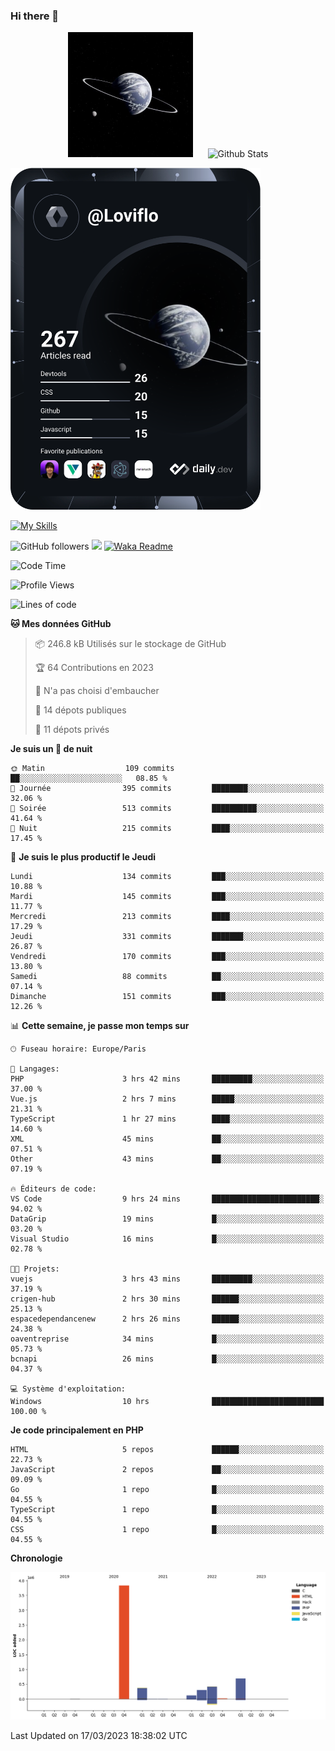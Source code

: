 ### Hi there 👋

<p align="center">
  <img src="https://github.com/Loviflo/Loviflo/blob/main/img/portrait.jpg" alt="Loviflo" height="200" style="margin-right: 20px"/>
  <img src="https://github-readme-stats.vercel.app/api?username=Loviflo&show_icons=true&theme=graywhite" alt="Github Stats" />
</p>

<a href="https://app.daily.dev/loviflo"><img src="https://github.com/loviflo/loviflo/blob/main/devcard.svg" width="400" alt="Loviflo's Dev Card"/></a>


[![My Skills](https://skillicons.dev/icons?i=php,laravel,symfony,mysql,js,ts,html,css,sass,angular,docker,webpack,vscode,figma,git,github,gitlab)](https://skillicons.dev)


![GitHub followers](https://img.shields.io/github/followers/Loviflo?label=Follow&style=social)
![](https://visitor-badge.glitch.me/badge?page_id=Loviflo.Loviflo)
[![Waka Readme](https://github.com/Loviflo/Loviflo/actions/workflows/update-stats.yml/badge.svg)](https://github.com/Loviflo/Loviflo/actions/workflows/update-stats.yml)

<!--START_SECTION:waka-->
![Code Time](http://img.shields.io/badge/Code%20Time-1%2C052%20hrs%2046%20mins-blue)

![Profile Views](http://img.shields.io/badge/Vues%20du%20profil-0-blue)

![Lines of code](https://img.shields.io/badge/Depuis%20Hello%20World%2C%20j%27ai%20%C3%A9crit-5.7%20million%20Lignes%20de%20code-blue)

**🐱 Mes données GitHub** 

> 📦 246.8 kB Utilisés sur le stockage de GitHub 
 > 
> 🏆 64 Contributions en 2023
 > 
> 🚫 N'a pas choisi d'embaucher
 > 
> 📜 14 dépots publiques 
 > 
> 🔑 11 dépots privés 
 > 
**Je suis un 🦉 de nuit** 

```text
🌞 Matin                  109 commits         ██░░░░░░░░░░░░░░░░░░░░░░░   08.85 % 
🌆 Journée                395 commits         ████████░░░░░░░░░░░░░░░░░   32.06 % 
🌃 Soirée                 513 commits         ██████████░░░░░░░░░░░░░░░   41.64 % 
🌙 Nuit                   215 commits         ████░░░░░░░░░░░░░░░░░░░░░   17.45 % 
```
📅 **Je suis le plus productif le Jeudi** 

```text
Lundi                    134 commits         ███░░░░░░░░░░░░░░░░░░░░░░   10.88 % 
Mardi                    145 commits         ███░░░░░░░░░░░░░░░░░░░░░░   11.77 % 
Mercredi                 213 commits         ████░░░░░░░░░░░░░░░░░░░░░   17.29 % 
Jeudi                    331 commits         ███████░░░░░░░░░░░░░░░░░░   26.87 % 
Vendredi                 170 commits         ███░░░░░░░░░░░░░░░░░░░░░░   13.80 % 
Samedi                   88 commits          ██░░░░░░░░░░░░░░░░░░░░░░░   07.14 % 
Dimanche                 151 commits         ███░░░░░░░░░░░░░░░░░░░░░░   12.26 % 
```


📊 **Cette semaine, je passe mon temps sur** 

```text
🕑︎ Fuseau horaire: Europe/Paris

💬 Langages: 
PHP                      3 hrs 42 mins       █████████░░░░░░░░░░░░░░░░   37.00 % 
Vue.js                   2 hrs 7 mins        █████░░░░░░░░░░░░░░░░░░░░   21.31 % 
TypeScript               1 hr 27 mins        ████░░░░░░░░░░░░░░░░░░░░░   14.60 % 
XML                      45 mins             ██░░░░░░░░░░░░░░░░░░░░░░░   07.51 % 
Other                    43 mins             ██░░░░░░░░░░░░░░░░░░░░░░░   07.19 % 

🔥 Éditeurs de code: 
VS Code                  9 hrs 24 mins       ████████████████████████░   94.02 % 
DataGrip                 19 mins             █░░░░░░░░░░░░░░░░░░░░░░░░   03.20 % 
Visual Studio            16 mins             █░░░░░░░░░░░░░░░░░░░░░░░░   02.78 % 

🐱‍💻 Projets: 
vuejs                    3 hrs 43 mins       █████████░░░░░░░░░░░░░░░░   37.19 % 
crigen-hub               2 hrs 30 mins       ██████░░░░░░░░░░░░░░░░░░░   25.13 % 
espacedependancenew      2 hrs 26 mins       ██████░░░░░░░░░░░░░░░░░░░   24.38 % 
oaventreprise            34 mins             █░░░░░░░░░░░░░░░░░░░░░░░░   05.73 % 
bcnapi                   26 mins             █░░░░░░░░░░░░░░░░░░░░░░░░   04.37 % 

💻 Système d'exploitation: 
Windows                  10 hrs              █████████████████████████   100.00 % 
```

**Je code principalement en PHP** 

```text
HTML                     5 repos             ██████░░░░░░░░░░░░░░░░░░░   22.73 % 
JavaScript               2 repos             ██░░░░░░░░░░░░░░░░░░░░░░░   09.09 % 
Go                       1 repo              █░░░░░░░░░░░░░░░░░░░░░░░░   04.55 % 
TypeScript               1 repo              █░░░░░░░░░░░░░░░░░░░░░░░░   04.55 % 
CSS                      1 repo              █░░░░░░░░░░░░░░░░░░░░░░░░   04.55 % 
```



**Chronologie**

![Lines of Code chart](https://raw.githubusercontent.com/Loviflo/Loviflo/main/assets/bar_graph.png)


 Last Updated on 17/03/2023 18:38:02 UTC
<!--END_SECTION:waka-->
